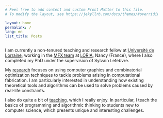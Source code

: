 ```yaml
---
# Feel free to add content and custom Front Matter to this file.
# To modify the layout, see https://jekyllrb.com/docs/themes/#overriding-theme-defaults

layout: home
permalink: /
lang: en
list_title: Posts
---
```


I am currently a non-tenured teaching and research fellow at [Université de Lorraine](https://fst.univ-lorraine.fr/), working in the [MFX team](https://mfx.loria.fr/) at [LORIA](https://www.loria.fr/en/), Nancy (France), where I also completed my PhD under the supervision of Sylvain Lefebvre.

My [research](/research) focuses on using computer graphics and combinatorial optimization techniques to tackle problems arising in computational fabrication. I am particularly interested in understanding how existing theoretical tools and algorithms can be used to solve problems caused by real-life constraints.

I also do quite a bit of [teaching](/teaching), which I really enjoy. In particular, I teach the basics of programming and algorithmic thinking to students new to computer science, which presents unique and interesting challenges.